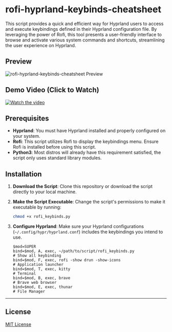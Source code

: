 # rofi-hyprland-keybinds-cheatsheet

This script provides a quick and efficient way for Hyprland users to access and execute keybindings defined in their Hyprland configuration file. By leveraging the power of Rofi, this tool presents a user-friendly interface to browse and activate various system commands and shortcuts, streamlining the user experience on Hyprland.

## Preview

![rofi-hyprland-keybinds-cheatsheet Preview](./preview.png)

## Demo Video (Click to Watch)

[![Watch the video](./preview.gif)](https://youtu.be/O8DJ0Uc86I4)

## Prerequisites

- **Hyprland**: You must have Hyprland installed and properly configured on your system.
- **Rofi**: This script utilizes Rofi to display the keybindings menu. Ensure Rofi is installed before using this script.
- **Python3**: Most distros will already have this requirement satisfied, the script only uses standard library modules.

## Installation

1. **Download the Script**: Clone this repository or download the script directly to your local machine.
2. **Make the Script Executable**: Change the script's permissions to make it executable by running:

    ```bash
    chmod +x rofi_keybinds.py
    ```

3. **Configure Hyprland**: Make sure your Hyprland configurations (`~/.config/hypr/hyprland.conf`) includes the keybindings you intend to use.
    ```
    $mod=SUPER
    bind=$mod, A, exec, ~/path/to/script/rofi_keybinds.py               # Show all keybinding
    bind=$mod, F, exec, rofi -show drun -show-icons                     # Application launcher
    bind=$mod, T, exec, kitty                                           # Terminal
    bind=$mod, B, exec, brave                                           # Brave web browser
    bind=$mod, E, exec, thunar                                          # File Manager
    ```

---

## License

[MIT License](LICENSE)
